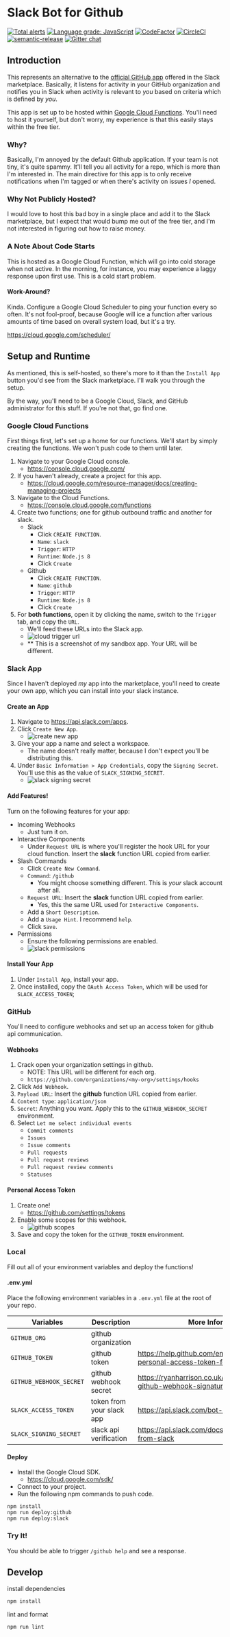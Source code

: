 # Slack Bot for Github

[![Total alerts](https://img.shields.io/lgtm/alerts/g/jfairley/github-slack-bot.svg?logo=lgtm&logoWidth=18)](https://lgtm.com/projects/g/jfairley/github-slack-bot/alerts/)
[![Language grade: JavaScript](https://img.shields.io/lgtm/grade/javascript/g/jfairley/github-slack-bot.svg?logo=lgtm&logoWidth=18)](https://lgtm.com/projects/g/jfairley/github-slack-bot/context:javascript)
[![CodeFactor](https://www.codefactor.io/repository/github/jfairley/github-slack-bot/badge)](https://www.codefactor.io/repository/github/jfairley/github-slack-bot)
[![CircleCI](https://circleci.com/gh/jfairley/github-slack-bot.svg?style=svg)](https://circleci.com/gh/jfairley/github-slack-bot)
[![semantic-release](https://img.shields.io/badge/%20%20%F0%9F%93%A6%F0%9F%9A%80-semantic--release-e10079.svg)](https://github.com/semantic-release/semantic-release)
[![Gitter chat](https://badges.gitter.im/gitterHQ/gitter.png)](https://gitter.im/github-slack-bot/Lobby)

## Introduction

This represents an alternative to the [official GitHub app](https://slack.com/apps/A8GBNUWU8-github) offered in the Slack marketplace. Basically, it listens for activity in your GitHub organization and notifies you in Slack when activity is relevant to _you_ based on criteria which is defined by _you_.

This app is set up to be hosted within [Google Cloud Functions](https://cloud.google.com/functions). You'll need to host it yourself, but don't worry, my experience is that this easily stays within the free tier.

### Why?

Basically, I'm annoyed by the default Github application. If your team is not tiny, it's quite spammy. It'll tell you all activity for a repo, which is more than I'm interested in. The main directive for this app is to only receive notifications when I'm tagged or when there's activity on issues _I_ opened.

### Why Not Publicly Hosted?

I would love to host this bad boy in a single place and add it to the Slack marketplace, but I expect that would bump me out of the free tier, and I'm not interested in figuring out how to raise money.

### A Note About Code Starts

This is hosted as a Google Cloud Function, which will go into cold storage when not active. In the morning, for instance, you may experience a laggy response upon first use. This is a cold start problem.

#### Work-Around?

Kinda. Configure a Google Cloud Scheduler to ping your function every so often. It's not fool-proof, because Google will ice a function after various amounts of time based on overall system load, but it's a try.

https://cloud.google.com/scheduler/ 

## Setup and Runtime

As mentioned, this is self-hosted, so there's more to it than the `Install App` button you'd see from the Slack marketplace. I'll walk you through the setup.

By the way, you'll need to be a Google Cloud, Slack, and GitHub administrator for this stuff. If you're not that, go find one.

### Google Cloud Functions

First things first, let's set up a home for our functions. We'll start by simply creating the functions. We won't push code to them until later.

1. Navigate to your Google Cloud console.
    - https://console.cloud.google.com/
1. If you haven't already, create a project for this app.
    - https://cloud.google.com/resource-manager/docs/creating-managing-projects
1. Navigate to the Cloud Functions.
    - https://console.cloud.google.com/functions
1. Create two functions; one for github outbound traffic and another for slack.
    - Slack
      - Click `CREATE FUNCTION`.
      - `Name`: `slack`
      - `Trigger`: `HTTP`
      - `Runtime`: `Node.js 8`
      - Click `Create`
    - Github
      - Click `CREATE FUNCTION`.
      - `Name`: `github`
      - `Trigger`: `HTTP`
      - `Runtime`: `Node.js 8`
      - Click `Create`
1. For **both functions**, open it by clicking the name, switch to the `Trigger` tab, and copy the `URL`.
    - We'll feed these URLs into the Slack app.
    - ![cloud trigger url](docs/cloud-trigger-url.png)
    - ** This is a screenshot of my sandbox app. Your URL will be different. 

### Slack App

Since I haven't deployed _my_ app into the marketplace, you'll need to create your own app, which you can install into your slack instance.

#### Create an App

1. Navigate to https://api.slack.com/apps.
1. Click `Create New App`.
    - ![create new app](docs/create-new-app.png)
1. Give your app a name and select a workspace.
    - The name doesn't really matter, because I don't expect you'll be distributing this.
1. Under `Basic Information > App Credentials`, copy the `Signing Secret`. You'll use this as the value of `SLACK_SIGNING_SECRET`.
    - ![slack signing secret](docs/slack-signing-secret.png)
   
#### Add Features!

Turn on the following features for your app:

- Incoming Webhooks
    - Just turn it on.
- Interactive Components
    - Under `Request URL` is where you'll register the hook URL for your cloud function. Insert the **slack** function URL copied from earlier.
- Slash Commands
    - Click `Create New Command`.
    - `Command`: `/github`
      - You might choose something different. This is _your_ slack account after all.
    - `Request URL`: Insert the **slack** function URL copied from earlier.
      - Yes, this the same URL used for `Interactive Components`.
    - Add a `Short Description`.
    - Add a `Usage Hint`. I recommend `help`.
    - Click `Save`.
- Permissions
    - Ensure the following permissions are enabled.
    - ![slack permissions](docs/slack-permissions.png)

#### Install Your App

1. Under `Install App`, install your app.
1. Once installed, copy the `OAuth Access Token`, which will be used for `SLACK_ACCESS_TOKEN`;

### GitHub

You'll need to configure webhooks and set up an access token for github api communication.

#### Webhooks

1. Crack open your organization settings in github.
    - NOTE: This URL will be different for each org.
    - `https://github.com/organizations/<my-org>/settings/hooks`
1. Click `Add Webhook`.
1. `Payload URL`: Insert the **github** function URL copied from earlier.
1. `Content type`: `application/json`
1. `Secret`: Anything you want. Apply this to the `GITHUB_WEBHOOK_SECRET` environment.
1. Select `Let me select individual events`
    - `Commit comments`
    - `Issues`
    - `Issue comments` 
    - `Pull requests` 
    - `Pull request reviews` 
    - `Pull request review comments` 
    - `Statuses`

#### Personal Access Token

1. Create one!
    - https://github.com/settings/tokens
1. Enable some scopes for this webhook.
    - ![github scopes](docs/github-scopes.png)
1. Save and copy the token for the `GITHUB_TOKEN` environment.

### Local

Fill out all of your environment variables and deploy the functions!

#### .env.yml

Place the following environment variables in a `.env.yml` file at the root of your repo. 

| Variables               | Description                | More Information                                                                          |
|-------------------------|----------------------------|-------------------------------------------------------------------------------------------|
| `GITHUB_ORG`            | github organization        |                                                                                           |
| `GITHUB_TOKEN`          | github token               | https://help.github.com/en/articles/creating-a-personal-access-token-for-the-command-line |
| `GITHUB_WEBHOOK_SECRET` | github webhook secret      | https://ryanharrison.co.uk/2018/09/04/validate-github-webhook-signatures.html             |
| `SLACK_ACCESS_TOKEN`    | token from your slack app  | https://api.slack.com/bot-users                                                           |
| `SLACK_SIGNING_SECRET`  | slack api verification     | https://api.slack.com/docs/verifying-requests-from-slack                                  |

#### Deploy

- Install the Google Cloud SDK.
    - https://cloud.google.com/sdk/
- Connect to your project.
- Run the following npm commands to push code.

```
npm install
npm run deploy:github
npm run deploy:slack
```

### Try It!

You should be able to trigger `/github help` and see a response.

## Develop

install dependencies

```bash
npm install
```

lint and format

```bash
npm run lint
```

